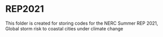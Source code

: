 # REP2021
This folder is created for storing codes for the NERC Summer REP 2021, Global storm risk to coastal cities under climate change
